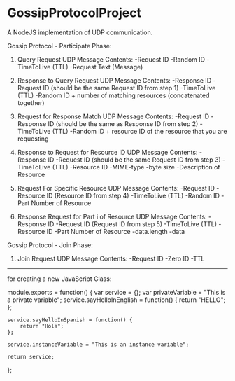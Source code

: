 # GossipProtocolProject
A NodeJS implementation of UDP communication. 

Gossip Protocol - Participate Phase:

1. Query Request
    UDP Message Contents:
        -Request ID
        -Random ID
        -TimeToLive (TTL)
        -Request Text (Message)

2. Response to Query Request
    UDP Message Contents:
        -Response ID
        -Request ID (should be the same Request ID from step 1)
        -TimeToLive (TTL)
        -Random ID + number of matching resources (concatenated together)

3. Request for Response Match
    UDP Message Contents:
        -Request ID
        -Response ID (should be the same as Response ID from step 2)
        -TimeToLive (TTL)
        -Random ID + resource ID of the resource that you are requesting

4. Response to Request for Resource ID
    UDP Message Contents:
        -Response ID
        -Request ID (should be the same Request ID from step 3)
        -TimeToLive (TTL)
        -Resource ID
            -MIME-type
            -byte size
            -Description of Resource

5. Request For Specific Resource
    UDP Message Contents:
        -Request ID
        -Resource ID (Resource ID from step 4)
        -TimeToLive (TTL)
        -Random ID
        -Part Number of Resource

6. Response Request for Part i of Resource
    UDP Message Contents:
        -Response ID
        -Request ID (Request ID from step 5)
        -TimeToLive (TTL)
        -Resource ID
        -Part Number of Resource
        -data.length
        -data


Gossip Protocol - Join Phase:

1. Join Request
    UDP Message Contents:
        -Request ID
        -Zero ID
        -TTL

---

for creating a new JavaScript Class:

module.exports = function() {
    var service = {};
    var privateVariable = "This is a private variable";
    service.sayHelloInEnglish = function() {
        return "HELLO";
    };

    service.sayHelloInSpanish = function() {
        return "Hola";
    };

    service.instanceVariable = "This is an instance variable";

    return service;
};


